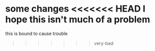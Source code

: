 some changes
<<<<<<< HEAD
I hope this isn't much of a problem
=======
this is bound to cause trouble
>>>>>>> very-bad
